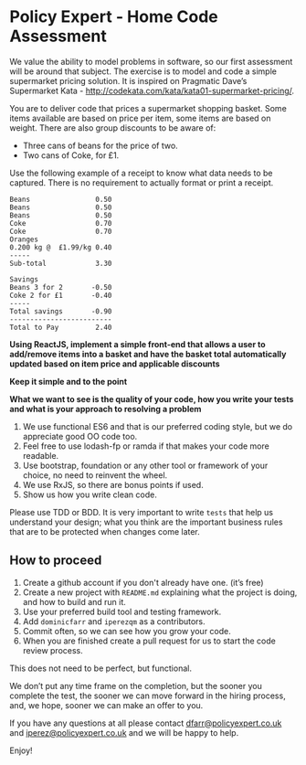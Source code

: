 # Policy Expert - Home Code Assessment

We value the ability to model problems in software, so our first assessment will be around that subject. The exercise is to model and code a simple supermarket pricing solution. It is inspired on Pragmatic Dave’s Supermarket Kata - http://codekata.com/kata/kata01-supermarket-pricing/.

You are to deliver code that prices a supermarket shopping basket. Some items available are based on price per item, some items are based on weight. There are also group discounts to be aware of:

- Three cans of beans for the price of two.
- Two cans of Coke, for £1.

Use the following example of a receipt to know what data needs to be captured. There is no requirement to actually format or print a receipt.

```
Beans                0.50
Beans                0.50
Beans                0.50
Coke                 0.70
Coke                 0.70
Oranges
0.200 kg @  £1.99/kg 0.40
-----
Sub-total            3.30

Savings
Beans 3 for 2       -0.50
Coke 2 for £1       -0.40
-----
Total savings       -0.90
-------------------------
Total to Pay         2.40
```

**Using ReactJS, implement a simple front-end that allows a user to add/remove items into a basket and have the basket total automatically updated based on item price and applicable discounts**

**Keep it simple and to the point**

**What we want to see is the quality of your code, how you write your tests and what is your approach to resolving a problem**

1. We use functional ES6 and that is our preferred coding style, but we do appreciate good OO code too.
2. Feel free to use lodash-fp or ramda if that makes your code more readable.
3. Use bootstrap, foundation or any other tool or framework of your choice, no need to reinvent the wheel.
4. We use RxJS, so there are bonus points if used.
5. Show us how you write clean code.

Please use TDD or BDD. It is very important to write `tests` that help us understand your design; what you think are the important business rules that are to be protected when changes come later.

## How to proceed
1. Create a github account if you don't already have one. (it’s free)
2. Create a new project with ``README.md`` explaining what the project is doing, and how to build and run it.
3. Use your preferred build tool and testing framework.
4. Add ``dominicfarr`` and ``iperezqm`` as a contributors.
5. Commit often, so we can see how you grow your code.
6. When you are finished create a pull request for us to start the code review process.

This does not need to be perfect, but functional.

We don’t put any time frame on the completion, but the sooner you complete the test, the sooner we can move forward in the hiring process, and, we hope, sooner we can make an offer to you.

If you have any questions at all please contact dfarr@policyexpert.co.uk and iperez@policyexpert.co.uk and we will be happy to help.

Enjoy!